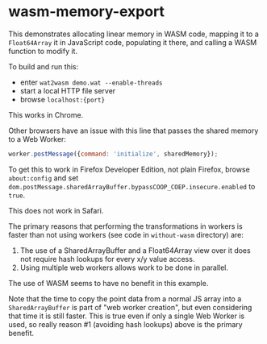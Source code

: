 # wasm-memory-export

This demonstrates allocating linear memory in WASM code,
mapping it to a `Float64Array` it in JavaScript code,
populating it there,
and calling a WASM function to modify it.

To build and run this:

- enter `wat2wasm demo.wat --enable-threads`
- start a local HTTP file server
- browse `localhost:{port}`

This works in Chrome.

Other browsers have an issue with this line
that passes the shared memory to a Web Worker:

```js
worker.postMessage({command: 'initialize', sharedMemory});
```

To get this to work in Firefox Developer Edition,
not plain Firefox, browse `about:config` and set
`dom.postMessage.sharedArrayBuffer.bypassCOOP_COEP.insecure.enabled` to `true`.

This does not work in Safari.

The primary reasons that performing the transformations in workers
is faster than not using workers (see code in `without-wasm` directory) are:

1. The use of a SharedArrayBuffer and a Float64Array view over it
   does not require hash lookups for every x/y value access.
2. Using multiple web workers allows work to be done in parallel.

The use of WASM seems to have no benefit in this example.

Note that the time to copy the point data from a normal JS array
into a `SharedArrayBuffer` is part of "web worker creation",
but even considering that time it is still faster.
This is true even if only a single Web Worker is used, so really
reason #1 (avoiding hash lookups) above is the primary benefit.
